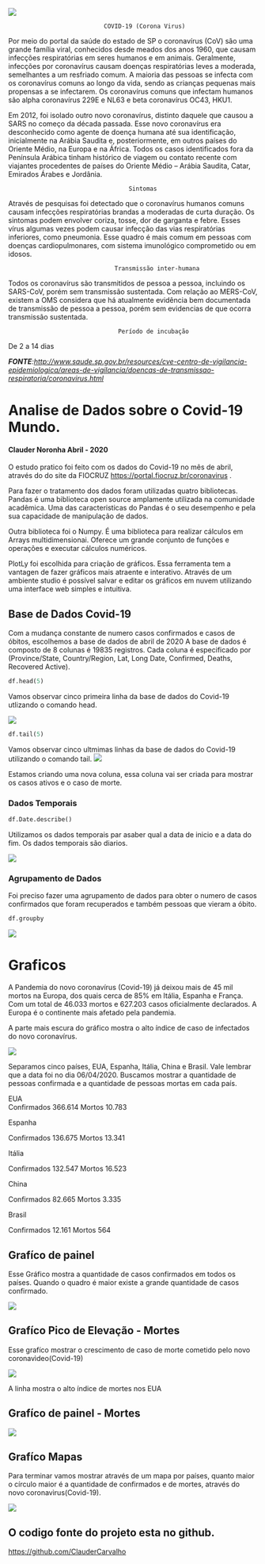 



![](https://github.com/ClauderCarvalho/Covid-19_Mundo/blob/master/covid19.jpg)


                               COVID-19 (Corona Virus)

Por meio do portal da saúde do estado de SP o coronavírus (CoV) são uma grande família viral, conhecidos desde meados dos anos 1960, que causam infecções respiratórias em seres humanos e em animais. Geralmente, infecções por coronavírus causam doenças respiratórias leves a moderada, semelhantes a um resfriado comum. A maioria das pessoas se infecta com os coronavírus comuns ao longo da vida, sendo as crianças pequenas mais propensas a se infectarem. Os coronavírus comuns que infectam humanos são alpha coronavírus 229E e NL63 e beta coronavírus OC43, HKU1.

Em 2012, foi isolado outro novo coronavírus, distinto daquele que causou a SARS no começo da década passada. Esse novo coronavírus era desconhecido como agente de doença humana até sua identificação, inicialmente na Arábia Saudita e, posteriormente, em outros países do Oriente Médio, na Europa e na África. Todos os casos identificados fora da Península Arábica tinham histórico de viagem ou contato recente com viajantes procedentes de países do Oriente Médio – Arábia Saudita, Catar, Emirados Árabes e Jordânia.

                                      Sintomas

Através de pesquisas foi detectado que o  coronavírus humanos comuns causam infecções respiratórias brandas a moderadas de curta duração. Os sintomas podem envolver coriza, tosse, dor de garganta e febre. Esses vírus algumas vezes podem causar infecção das vias respiratórias inferiores, como pneumonia. Esse quadro é mais comum em pessoas com doenças cardiopulmonares, com sistema imunológico comprometido ou em idosos.

                                  Transmissão inter-humana
 
Todos os coronavírus são transmitidos de pessoa a pessoa, incluindo os SARS-CoV, porém sem transmissão sustentada. Com relação ao MERS-CoV, existem a OMS considera que há atualmente evidência bem documentada de transmissão de pessoa a pessoa, porém sem evidencias de que ocorra transmissão sustentada.


                                   Período de incubação

De 2 a 14 dias

_**FONTE**:http://www.saude.sp.gov.br/resources/cve-centro-de-vigilancia-epidemiologica/areas-de-vigilancia/doencas-de-transmissao-respiratoria/coronavirus.html_







# Analise de Dados sobre o Covid-19 Mundo.
#### Clauder Noronha Abril -  2020



O estudo pratico foi feito com os dados do Covid-19 no mês de abril, através do do site da FIOCRUZ
https://portal.fiocruz.br/coronavirus . 

Para fazer o tratamento dos dados foram utilizadas quatro bibliotecas. Pandas é uma biblioteca open source amplamente utilizada na comunidade acadêmica. Uma das caracteristicas do Pandas é o seu desempenho e pela sua capacidade de manipulação de dados.

Outra biblioteca foi o Numpy. É uma biblioteca para realizar cálculos em Arrays multidimensionai. Oferece um grande conjunto de funções e operações e executar cálculos numéricos. 

PlotLy foi escolhida para criação de gráficos. 
Essa ferramenta tem a vantagen de fazer gráficos mais atraente e interativo. Através de um ambiente studio é possível salvar e editar os gráficos em nuvem utilizando uma interface web simples e intuitiva.





## Base de Dados Covid-19
Com a mudança constante de numero casos confirmados e casos de óbitos, escolhemos a base de dados de abril de 2020
A base de dados  é composto de 8 colunas é 19835 registros. Cada coluna é especificado por (Province/State, Country/Region, Lat, Long	Date, Confirmed,	Deaths, Recovered	Active).


 ```python
 df.head(5)
 ```

Vamos observar cinco primeira linha da base de dados do Covid-19 utlizando o comando head.

![](https://github.com/ClauderCarvalho/Covid-19_Mundo/blob/master/head.png)




```python
df.tail(5)
```

Vamos observar cinco ultmimas linhas da base de dados do Covid-19 utilizando o comando tail.
![](https://github.com/ClauderCarvalho/Covid-19_Mundo/blob/master/Tail.png)



Estamos criando uma nova coluna, essa coluna vai ser criada para mostrar os casos ativos e o caso de morte.





### Dados Temporais


```python
df.Date.describe()
```
Utilizamos os dados temporais par asaber qual a data de inicio e a data do fim. Os dados temporais são diarios.

![](https://github.com/ClauderCarvalho/Covid-19_Mundo/blob/master/Temporais.png)







### Agrupamento de Dados

Foi preciso fazer uma agrupamento de dados para obter o numero de casos confirmados que foram recuperados e também pessoas que vieram a óbito.

```python
df.groupby
```
![](https://github.com/ClauderCarvalho/Covid-19_Mundo/blob/master/agrupamento.png)




# Graficos

A Pandemia do novo coronavírus (Covid-19) já deixou mais de 45 mil mortos na Europa, dos quais cerca de 85% em Itália, Espanha e França.
Com um total de 46.033 mortos e 627.203 casos oficialmente declarados. A Europa é o continente mais afetado pela pandemia.

A parte mais escura do gráfico mostra o alto índice de caso de infectados do novo coronavírus.

![](https://github.com/ClauderCarvalho/Covid-19_Mundo/blob/master/mapaCasoLongoTempo.png)


Separamos cinco países, EUA, Espanha, Itália, China e Brasil. Vale lembrar que a data foi no dia 06/04/2020. Buscamos mostrar a quantidade de pessoas confirmada e a quantidade de pessoas mortas em cada país.


EUA  
Confirmados                366.614
Mortos                      10.783



Espanha

Confirmados               136.675
Mortos                     13.341



Itália

Confirmados            132.547
Mortos                  16.523


China

Confirmados                 82.665
Mortos                        3.335  


Brasil

Confirmados             12.161
Mortos                     564


## Grafíco de painel

Esse Gráfico mostra a quantidade de casos confirmados em todos os países. Quando o quadro é maior existe a grande quantidade de casos confirmado.

![](https://github.com/ClauderCarvalho/Covid-19_Mundo/blob/master/CasosConfirmados.png)



## Grafíco Pico de Elevação  - Mortes

Esse grafíco mostrar o crescimento de caso de morte cometido pelo novo coronavìdeo(Covid-19)

![](https://github.com/ClauderCarvalho/Covid-19_Mundo/blob/master/CasosConfirmados1.png)

A linha mostra o alto índice de mortes nos EUA


## Grafíco de painel -  Mortes

![](https://github.com/ClauderCarvalho/Covid-19_Mundo/blob/master/MOrtesConfirmada.png)


## Grafíco Mapas

Para terminar vamos mostrar através de um mapa por países, quanto maior o círculo maior é a quantidade de confirmados e de mortes, através do novo coronavìrus(Covid-19). 

![](https://github.com/ClauderCarvalho/Covid-19_Mundo/blob/master/PaisesComMaiorNUmerodeCaso.png)




 
 
 ## O codigo fonte do projeto esta no github. 
 https://github.com/ClauderCarvalho


